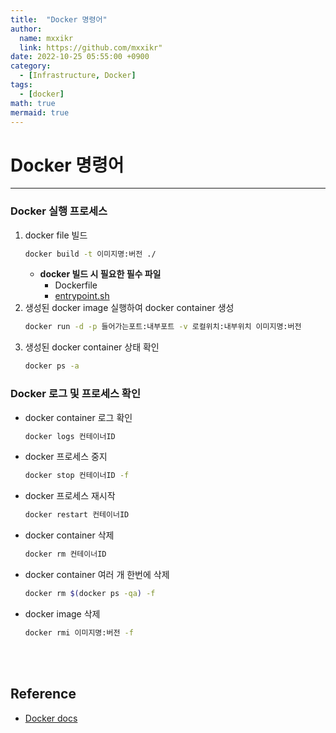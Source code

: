 ```yaml
---
title:  "Docker 명령어"
author:
  name: mxxikr
  link: https://github.com/mxxikr"
date: 2022-10-25 05:55:00 +0900
category:
  - [Infrastructure, Docker]
tags:
  - [docker]
math: true
mermaid: true
---
```

# Docker 명령어
---
### **Docker 실행 프로세스**
1. docker file 빌드   
    ```bash
    docker build -t 이미지명:버전 ./
    ```
    - **docker 빌드 시 필요한 필수 파일**
        - Dockerfile
        - [entrypoint.sh](http://entrypoint.sh/)
2. 생성된 docker image 실행하여 docker container 생성
    ```bash
    docker run -d -p 들어가는포트:내부포트 -v 로컬위치:내부위치 이미지명:버전
    ```
3. 생성된 docker container 상태 확인
    ```bash
    docker ps -a
    ```

### **Docker 로그 및 프로세스 확인**
- docker container 로그 확인
    ```bash
    docker logs 컨테이너ID
    ```
- docker 프로세스 중지
    ```bash
    docker stop 컨테이너ID -f
    ```
- docker 프로세스 재시작
    ```bash
    docker restart 컨테이너ID
    ```
- docker container 삭제
    ```bash
    docker rm 컨테이너ID
    ```
- docker container 여러 개 한번에 삭제
    ```bash
    docker rm $(docker ps -qa) -f
    ```
- docker image 삭제
    ```bash
    docker rmi 이미지명:버전 -f
    ```

<br/><br/>

## **Reference**
* [Docker docs](https://docs.docker.com/engine/install/ubuntu/)

